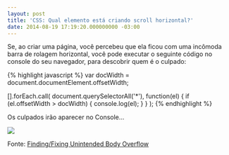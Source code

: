 ```yaml
---
layout: post
title: 'CSS: Qual elemento está criando scroll horizontal?'
date: 2014-08-19 17:19:20.000000000 -03:00
---
```

Se, ao criar uma página, você percebeu que ela ficou com uma incômoda barra de rolagem horizontal, você pode executar o seguinte código no console do seu navegador, para descobrir quem é o culpado:

{% highlight javascript %}
var docWidth = document.documentElement.offsetWidth;

[].forEach.call(
  document.querySelectorAll('*'),
  function(el) {
    if (el.offsetWidth > docWidth) {
      console.log(el);
    }
  }
);
{% endhighlight %}

Os culpados irão aparecer no Console...

![](/content/images/2014/Aug/Captura-de-Tela-2014-08-19-C-s-17-16-54.png)

Fonte: [Finding/Fixing Unintended Body Overflow](http://css-tricks.com/findingfixing-unintended-body-overflow/)

